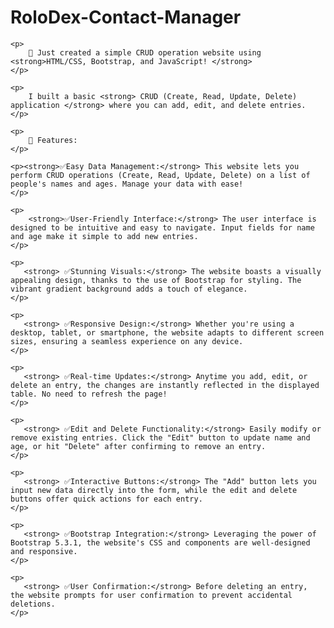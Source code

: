 # RoloDex-Contact-Manager
    <p>
        🚀 Just created a simple CRUD operation website using <strong>HTML/CSS, Bootstrap, and JavaScript! </strong> 
    </p>

    <p>
        I built a basic <strong> CRUD (Create, Read, Update, Delete) application </strong> where you can add, edit, and delete entries.
    </p>

    <p>
        📝 Features:
    </p>

    <p><strong>✅Easy Data Management:</strong> This website lets you perform CRUD operations (Create, Read, Update, Delete) on a list of people's names and ages. Manage your data with ease!
    </p>

    <p>
        <strong>✅User-Friendly Interface:</strong> The user interface is designed to be intuitive and easy to navigate. Input fields for name and age make it simple to add new entries.
    </p>

    <p>
       <strong> ✅Stunning Visuals:</strong> The website boasts a visually appealing design, thanks to the use of Bootstrap for styling. The vibrant gradient background adds a touch of elegance.
    </p>
    
    <p>
       <strong> ✅Responsive Design:</strong> Whether you're using a desktop, tablet, or smartphone, the website adapts to different screen sizes, ensuring a seamless experience on any device.
    </p>

    <p>
       <strong> ✅Real-time Updates:</strong> Anytime you add, edit, or delete an entry, the changes are instantly reflected in the displayed table. No need to refresh the page!
    </p>

    <p>
       <strong> ✅Edit and Delete Functionality:</strong> Easily modify or remove existing entries. Click the "Edit" button to update name and age, or hit "Delete" after confirming to remove an entry.
    </p>

    <p>
       <strong> ✅Interactive Buttons:</strong> The "Add" button lets you input new data directly into the form, while the edit and delete buttons offer quick actions for each entry.
    </p>

    <p>
       <strong> ✅Bootstrap Integration:</strong> Leveraging the power of Bootstrap 5.3.1, the website's CSS and components are well-designed and responsive.
    </p>

    <p>
       <strong> ✅User Confirmation:</strong> Before deleting an entry, the website prompts for user confirmation to prevent accidental deletions.
    </p>
